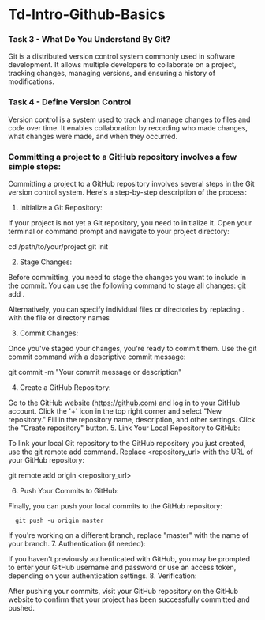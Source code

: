 # Td-Intro-Github-Basics

### Task 3 - What Do You Understand By Git?

Git is a distributed version control system commonly used in software development. It allows multiple developers to collaborate on a project, tracking changes, managing versions, and ensuring a history of modifications.

### Task 4 - Define Version Control

Version control is a system used to track and manage changes to files and code over time. It enables collaboration by recording who made changes, what changes were made, and when they occurred.


### Committing a project to a GitHub repository involves a few simple steps:

Committing a project to a GitHub repository involves several steps in the Git version control system. Here's a step-by-step description of the process:

1. Initialize a Git Repository:

If your project is not yet a Git repository, you need to initialize it. Open your terminal or command prompt and navigate to your project directory:

cd /path/to/your/project
git init

2. Stage Changes:

Before committing, you need to stage the changes you want to include in the commit. You can use the following command to stage all changes:
git add .
 
 Alternatively, you can specify individual files or directories by replacing . with the file or directory names
 
 3. Commit Changes:

Once you've staged your changes, you're ready to commit them. Use the git commit command with a descriptive commit message:

git commit -m "Your commit message or description"

4. Create a GitHub Repository:

Go to the GitHub website (https://github.com) and log in to your GitHub account.
  Click the '+' icon in the top right corner and select "New repository."
  Fill in the repository name, description, and other settings.
  Click the "Create repository" button.
 5. Link Your Local Repository to GitHub:

To link your local Git repository to the GitHub repository you just created, use the git remote add command. Replace <repository_url> with the URL of your GitHub repository:

git remote add origin <repository_url>

6. Push Your Commits to GitHub:

Finally, you can push your local commits to the GitHub repository:

      git push -u origin master

If you're working on a different branch, replace "master" with the name of your branch.
7. Authentication (if needed):

If you haven't previously authenticated with GitHub, you may be prompted to enter your GitHub username and password or use an access token, depending on your authentication settings.
8. Verification:

After pushing your commits, visit your GitHub repository on the GitHub website to confirm that your project has been successfully committed and pushed.